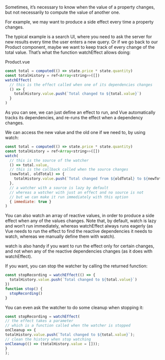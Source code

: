 
Sometimes, it’s necessary to know when the value of a property changes, but not necessarily to compute the value of another one.

For example, we may want to produce a side effect every time a property changes.

The typical example is a search UI, where you need to ask the server for new results every time the user enters a new query. Or if we go back to our Product component, maybe we want to keep track
of every change of the total value. That’s what the function watchEffect allows doing:

Product.vue
```js
const total = computed(() => state.price * state.quantity)
const totalHistory = ref<Array<string>>([])
watchEffect(
  // this is the effect called when one of its dependencies changes
  () => {
    totalHistory.value.push(`Total changed to ${total.value}`)
  }
)
```

As you can see, we can just define an effect to run, and Vue automatically tracks its dependencies, and re-runs the effect when a dependency changes.

We can access the new value and the old one if we need to, by using watch:

```js
const total = computed(() => state.price * state.quantity)
const totalHistory = ref<Array<string>>([])
watch(
  // this is the source of the watcher
  () => total.value,
  // this is the callback called when the source changes
  (newTotal, oldTotal) => {
    totalHistory.value.push(`Total changed from ${oldTotal} to ${newTotal}`)
  },
  // a watcher with a source is lazy by default
  // whereas a watcher with just an effect and no source is not
  // but we can make it run immediately with this option
  { immediate: true }
)
```

You can also watch an array of reactive values, in order to produce a side effect when any of the values changes. Note that, by default, watch is lazy and won’t run immediately, whereas watchEffect always runs eagerly (as Vue needs to run the effect to find the reactive dependencies it needs to watch, whereas we manually define them with watch).

watch is also handy if you want to run the effect only for certain changes, and not when any of the
reactive dependencies changes (as it does with watchEffect).

If you want, you can stop the watcher by calling the returned function:

```js
const stopRecording = watchEffect(() => {
  totalHistory.value.push(`Total changed to ${total.value}`)
})
function stop() {
  stopRecording()
}

```

You can even ask the watcher to do some cleanup when stopping it:

```js
const stopRecording = watchEffect(
// the effect takes a parameter
// which is a function called when the watcher is stopped
onCleanup => {
totalHistory.value.push(`Total changed to ${total.value}`);
// clean the history when stop watching
onCleanup(() => (totalHistory.value = []));
}
);
```



